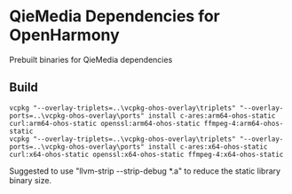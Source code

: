 ﻿# QieMedia Dependencies for OpenHarmony

Prebuilt binaries for QieMedia dependencies

## Build

```
vcpkg "--overlay-triplets=..\vcpkg-ohos-overlay\triplets" "--overlay-ports=..\vcpkg-ohos-overlay\ports" install c-ares:arm64-ohos-static curl:arm64-ohos-static openssl:arm64-ohos-static ffmpeg-4:arm64-ohos-static
vcpkg "--overlay-triplets=..\vcpkg-ohos-overlay\triplets" "--overlay-ports=..\vcpkg-ohos-overlay\ports" install c-ares:x64-ohos-static curl:x64-ohos-static openssl:x64-ohos-static ffmpeg-4:x64-ohos-static
```

Suggested to use "llvm-strip --strip-debug *.a" to reduce the static library
binary size.
